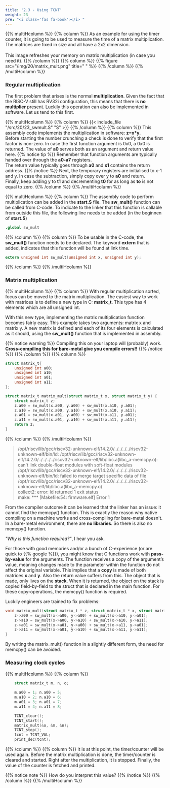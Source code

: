 ```yaml
---
title: '2.3 - Using TCNT'
weight: 23
pre: "<i class='fas fa-book'></i> "
---
```


{{% multiHcolumn %}}
{{% column %}}
As an example for using the timer counter, it is going to be used to measure the time of a matrix multiplication. The matrices are fixed in size and all have a 2x2 dimension.<br/><br/> This image refreshes your memory on matrix multiplication (in case you need it).
{{% /column %}}
{{% column %}}
{{% figure src="/img/20/matrix_mult.png" title=" " %}}
{{% /column %}}
{{% /multiHcolumn %}}

### Regular multiplication

The first problem that arises is the normal **multiplication**. Given the fact that the RISC-V still has RV32i configuration, this means that there is **no multiplier** present. Luckily this operation can also be implemented in software. Let us tend to this first.

{{% multiHcolumn %}}
{{% column %}}
{{< include_file "/src/20/23_swmult.S" "S" >}}
{{% /column %}}
{{% column %}}
This assembly code implements the multiplication in software: **z=x*y**.<br/> Before starting the number crunching a check is done to verify that the first factor is non-zero. In case the first function argument is 0x0, a 0x0 is returned. The value of **a0** serves both as an argument and return value here.
{{% notice tip %}}
Remember that function arguments are typically handed over through the **a0-a7** registers.<br/>The return value typically goes through **a0** and **x1** contains the return address. 
{{% /notice %}}
Next, the temporary registers are initialised to x-1 and y. In case the subtraction, simply copy over y to **a0** and return.<br/>
Finally, keep adding y to **t1** and decrementing **t0** for as long as **to** is not equal to zero.
{{% /column %}}
{{% /multiHcolumn %}}

{{% multiHcolumn %}}
{{% column %}}
The assembly code to perform multiplication can be added in the **start.S** file. The **sw_mult()** function can be called from C-code. To indicate to the linker that this function is callable from outside this file, the following line needs to be added (in the beginnen of **start.S**)
```S
.global sw_mult
```
{{% /column %}}
{{% column %}}
To be usable in the C-code, the **sw_mult()** function needs to be declared. The keyword **extern** that is added, indicates that this function will be found at link time.
```C
extern unsigned int sw_mult(unsigned int x, unsigned int y);
```
{{% /column %}}
{{% /multiHcolumn %}}

### Matrix multiplication

{{% multiHcolumn %}}
{{% column %}}
With regular multiplication sorted, focus can be moved to the matrix multiplication. The easiest way to work with matrices is to define a new type in C: **matrix_t**. This type has 4 elements which are all unsigned int.

With this new type, implementing the matrix multiplication function becomes fairly easy. This example takes two arguments: matrix x and matrix y. A new matrix is defined and each of its four elements is calculated as it should, using the **sw_mult()** function that is implemented in assembly.

<!-- Different types for notices are: info (yellow), tip (green), warning (red), note (blue)-->
{{% notice warning %}}
Compiling this on your laptop will (probably) work. <br/>**Cross-compiling this for bare-metal give you compile errors!!**
{{% /notice %}}
{{% /column %}}
{{% column %}}
```C
struct matrix_t{
	unsigned int a00;
	unsigned int a10;
	unsigned int a01;
	unsigned int a11;
};

struct matrix_t matrix_mult(struct matrix_t x, struct matrix_t y) {
	struct matrix_t z;
	z.a00 = sw_mult(x.a00, y.a00) + sw_mult(x.a10, y.a01);
	z.a10 = sw_mult(x.a00, y.a10) + sw_mult(x.a10, y.a11);
	z.a01 = sw_mult(x.a01, y.a00) + sw_mult(x.a11, y.a01);
	z.a11 = sw_mult(x.a01, y.a10) + sw_mult(x.a11, y.a11);
	return z;
}
```
{{% /column %}}
{{% /multiHcolumn %}}

> /opt/riscv/lib/gcc/riscv32-unknown-elf/14.2.0/../../../../riscv32-unknown-elf/bin/ld: /opt/riscv/lib/gcc/riscv32-unknown-elf/14.2.0/../../../../riscv32-unknown-elf/lib/libc.a(libc_a-memcpy.o): can't link double-float modules with soft-float modules<br/>
>/opt/riscv/lib/gcc/riscv32-unknown-elf/14.2.0/../../../../riscv32-unknown-elf/bin/ld: failed to merge target specific data of file /opt/riscv/lib/gcc/riscv32-unknown-elf/14.2.0/../../../../riscv32-unknown-elf/lib/libc.a(libc_a-memcpy.o) <br/>
>collect2: error: ld returned 1 exit status<br/>
>make: *** [Makefile:54: firmware.elf] Error 1<br/>

From the compiler outcome it can be learned that the linker has an issue: it cannot find the memcpy() function. This is exactly the reason why native compiling on a machine works and cross-compiling for bare-metal doesn't. In a bare-metal environment, there are **no libraries**. So there is also no memcpy() function.

*"Why is this function required?"*, I hear you ask.

For those with good memories and/or a bunch of C-experience (or are quick to {{% google %}}), you might know that C functions work with **pass-by-value** for the arguments. The function receives a copy of the argument’s value, meaning changes made to the parameter within the function do not affect the original variable. This implies that a **copy** is made of both matrices **x** and **y**. Also the return value suffers from this. The object that is made, only lives on the **stack**. When it is returned, the object on the stack is copied field-by-field to the struct that is declared in the main function. For these copy-operations, the memcpy() function is required.

Luckily engineers are trained to fix problems:

```C
void matrix_mult(struct matrix_t * z, struct matrix_t * x, struct matrix_t * y) {
	z->a00 = sw_mult(x->a00, y->a00) + sw_mult(x->a10, y->a01);
	z->a10 = sw_mult(x->a00, y->a10) + sw_mult(x->a10, y->a11);
	z->a01 = sw_mult(x->a01, y->a00) + sw_mult(x->a11, y->a01);
	z->a11 = sw_mult(x->a01, y->a10) + sw_mult(x->a11, y->a11);
}
```

By writing the matrix_mult() function in a slightly different form, the need for memcpy() can be avoided.

### Measuring clock cycles

{{% multiHcolumn %}}
{{% column %}}
```C
	struct matrix_t m, n, o;
	
	m.a00 = 1; n.a00 = 5;
	m.a10 = 2; n.a10 = 6;
	m.a01 = 3; n.a01 = 7;
	m.a11 = 4; n.a11 = 8;

	TCNT_clear();
	TCNT_start();
	matrix_mult(&o, &m, &n);
	TCNT_stop();
	tcnt = TCNT_VAL;
	print_dec(tcnt);

```
{{% /column %}}
{{% column %}}
It is at this point, the timer/counter will be used again. Before the matrix multiplication is done, the timer/counter is cleared and started. Right after the multiplication, it is stopped. Finally, the value of the counter is fetched and printed.

<!-- Different types for notices are: info (yellow), tip (green), warning (red), note (blue)-->
{{% notice note %}}
How do you interpret this value?
{{% /notice %}}
{{% /column %}}
{{% /multiHcolumn %}}